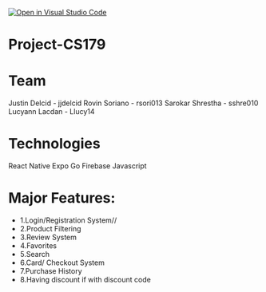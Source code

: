 [![Open in Visual Studio Code](https://classroom.github.com/assets/open-in-vscode-718a45dd9cf7e7f842a935f5ebbe5719a5e09af4491e668f4dbf3b35d5cca122.svg)](https://classroom.github.com/online_ide?assignment_repo_id=11509563&assignment_repo_type=AssignmentRepo)
# Project-CS179
# Team
Justin Delcid - jjdelcid
Rovin Soriano - rsori013
Sarokar Shrestha - sshre010
Lucyann Lacdan - Llucy14

# Technologies
React Native 
Expo Go
Firebase
Javascript

# Major Features:
- 1.Login/Registration System//
- 2.Product Filtering
- 3.Review System
- 4.Favorites
- 5.Search
- 6.Card/ Checkout System
- 7.Purchase History 
- 8.Having discount if with discount code

